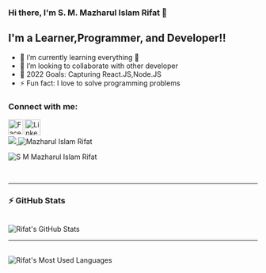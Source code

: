 ### Hi there, I'm S. M. Mazharul Islam Rifat 👋

## I'm a Learner,Programmer, and Developer!!

- 🌱 I’m currently learning everything 🤣
- 👯 I’m looking to collaborate with other developer
- 🥅 2022 Goals: Capturing React.JS,Node.JS
- ⚡ Fun fact: I love to solve programming problems

### Connect with me:

[<img align="left"  width="30px" src="https://github.com/dmhendricks/signature-social-icons/blob/master/icons/round-flat-filled/35px/facebook.png" alt="Facebook"/>][facebook]

<a href="https://www.linkedin.com/in/s-m-mazharul-islam-rifat/">
    <img align="left"  width="32px" src="https://github.com/dmhendricks/signature-social-icons/blob/master/icons/round-flat-filled/35px/linkedin.png" alt="Linkedin"/>
</a>
<br />
<br />

<a href="https://codeforces.com/profile/mj_riffu">
   <img src="https://raw.githubusercontent.com/mj-riffu/ct-stats/main/output/max_rating.svg" />
</a>
<img src="https://komarev.com/ghpvc/?username=mj-riffu&label=Profile%20views&color=0e75b6&style=flat" alt="Mazharul Islam Rifat" />







<p align="left"> <img src="https://komarev.com/ghpvc/?username=S-M-Mazharul-Islam-Rifat&label=Profile%20views&color=0e75b6&style=flat" alt="S M Mazharul Islam Rifat" /> </p>


<br />

---
  ### :zap: GitHub Stats
  <br/>
  <img align="center" alt="Rifat's GitHub Stats" src="https://github-readme-stats.vercel.app/api?username=S-M-Mazharul-Islam-Rifat&show_icons=true&theme=tokyonight" />
<br />

---
<br/>
<img align="center"  alt="Rifat's Most Used Languages" src="https://github-readme-stats.vercel.app/api/top-langs/?username=S-M-Mazharul-Islam-Rifat&show_icons=true" />

[facebook]: https://www.facebook.com/mazharulislam.rifat.54/
